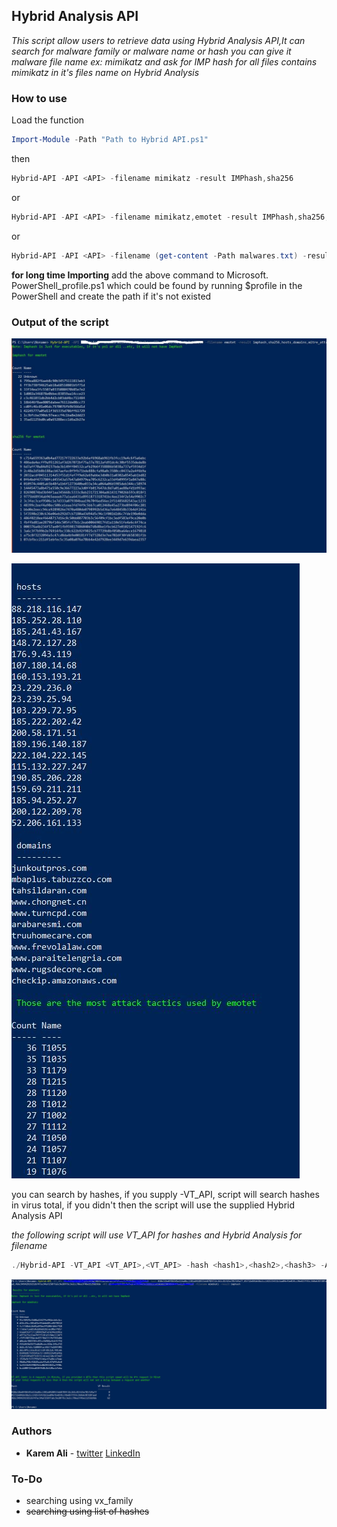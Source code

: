 ## Hybrid Analysis API

*This script allow users to retrieve data using Hybrid Analysis API,It can search for malware family or malware name or hash*
*you can give it malware file name ex: mimikatz and ask for IMP hash for all files contains mimikatz in it's files name on Hybrid Analysis*

### How to use

Load the function
```powershell
Import-Module -Path "Path to Hybrid API.ps1"
```
then 
```powershell
Hybrid-API -API <API> -filename mimikatz -result IMPhash,sha256
```
or 
```powershell
Hybrid-API -API <API> -filename mimikatz,emotet -result IMPhash,sha256,hosts,domains
```
or 
```powershell
Hybrid-API -API <API> -filename (get-content -Path malwares.txt) -result (get-content -Path result.txt)
```


**for long time Importing** add the above command to  Microsoft. PowerShell_profile.ps1 which could be found by running $profile in the PowerShell and create the path if it's not existed



### Output of the script

![1](https://raw.githubusercontent.com/karemfaisal/Hybrid-Analysis-API/master/Misc/output1.JPG)

![2](https://raw.githubusercontent.com/karemfaisal/Hybrid-Analysis-API/master/Misc/output2.JPG)

you can search by hashes, if you supply -VT_API, script will search hashes in virus total, if you didn't then the script will use the supplied Hybrid Analysis API

*the following script will use VT_API for hashes and Hybrid Analysis for filename*

```powershell
./Hybrid-API -VT_API <VT_API>,<VT_API> -hash <hash1>,<hash2>,<hash3> -API <API> -filename mimikatz -result imphash
```

![output3](https://raw.githubusercontent.com/karemfaisal/Hybrid-Analysis-API/master/Misc/output3.JPG)

### Authors

* **Karem Ali**  - [twitter](https://twitter.com/KaremAliFaisal) [LinkedIn](https://www.linkedin.com/in/karem-ali-14a14910b/l)



### To-Do

- searching using vx_family
- ~~searching using list of hashes~~



